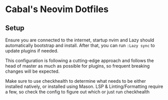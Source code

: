 # Cabal's Neovim Dotfiles

## Setup

Ensure you are connected to the internet,
startup nvim and Lazy should automatically bootstrap and install. After that, you can run `:Lazy sync` to update plugins if needed.

This configuration is following a cutting-edge approach and follows the head of master as much as possible for plugins, so frequent breaking changes will be expected.

Make sure to use checkhealth to determine what needs to be either installed natively, or installed using Mason. LSP & Linting/Formatting require a few, so check the config to figure out which or just run checkhealth
